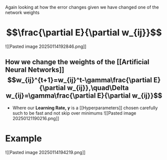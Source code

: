 Again looking at how the error changes given we have changed one of the network weights
# $$\frac{\partial E}{\partial w_{ij}}$$
![[Pasted image 20250114192846.png]]
## How we change the weights of the [[Artificial Neural Networks]] $$w_{ij}^{t+1}=w_{ij}^t-\gamma\frac{\partial E}{\partial w_{ij}},\quad\Delta w_{ij}=\gamma\frac{\partial E}{\partial w_{ij}}$$
- Where our **Learning Rate, $\gamma$** is a [[Hyperparameters]] chosen carefully such to be fast and not skip over minimums 
![[Pasted image 20250121190216.png]]

# Example
![[Pasted image 20250114194219.png]]
